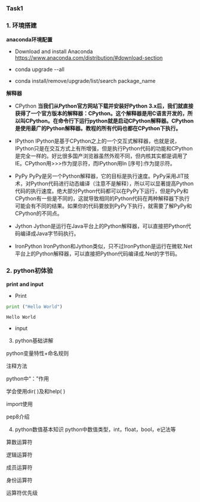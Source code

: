 
### Task1

### 1. 环境搭建

**anaconda环境配置**

- Download and install Anaconda
https://www.anaconda.com/distribution/#download-section

- conda upgrade --all

- conda install/remove/upgrade/list/search package_name

**解释器**

- CPython
**当我们从Python官方网站下载并安装好Python 3.x后，我们就直接获得了一个官方版本的解释器：CPython。这个解释器是用C语言开发的，所以叫CPython。在命令行下运行python就是启动CPython解释器。CPython是使用最广的Python解释器。教程的所有代码也都在CPython下执行。**

- IPython
IPython是基于CPython之上的一个交互式解释器，也就是说，IPython只是在交互方式上有所增强，但是执行Python代码的功能和CPython是完全一样的。好比很多国产浏览器虽然外观不同，但内核其实都是调用了IE。CPython用>>>作为提示符，而IPython用In [序号]:作为提示符。

- PyPy
PyPy是另一个Python解释器，它的目标是执行速度。PyPy采用JIT技术，对Python代码进行动态编译（注意不是解释），所以可以显著提高Python代码的执行速度。绝大部分Python代码都可以在PyPy下运行，但是PyPy和CPython有一些是不同的，这就导致相同的Python代码在两种解释器下执行可能会有不同的结果。如果你的代码要放到PyPy下执行，就需要了解PyPy和CPython的不同点。

- Jython
Jython是运行在Java平台上的Python解释器，可以直接把Python代码编译成Java字节码执行。

- IronPython
IronPython和Jython类似，只不过IronPython是运行在微软.Net平台上的Python解释器，可以直接把Python代码编译成.Net的字节码。

### 2. python初体验
**print and input**
- Print


```python
print ("Hello World")
```

    Hello World


- input

3. python基础讲解

python变量特性+命名规则

注释方法

python中“：”作用

学会使用dir( )及和help( )

import使用

pep8介绍



4. python数值基本知识
python中数值类型，int，float，bool，e记法等

算数运算符

逻辑运算符

成员运算符

身份运算符

运算符优先级
